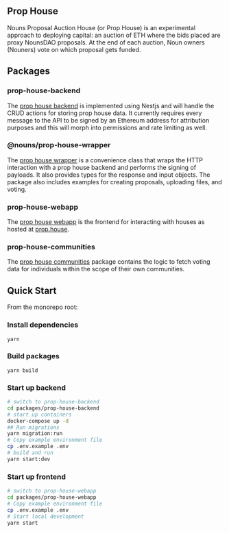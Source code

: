 ## Prop House

Nouns Proposal Auction House (or Prop House) is an experimental approach to deploying capital: an auction of ETH where the bids placed are proxy NounsDAO proposals. At the end of each auction, Noun owners (Nouners) vote on which proposal gets funded.

## Packages

### prop-house-backend

The [prop house backend](https://github.com/cryptoseneca/prop-house/tree/master/packages/prop-house-backend) is implemented using Nestjs and will handle the CRUD actions for storing prop house data. It currently requires every message to the API to be signed by an Ethereum address for attribution purposes and this will morph into permissions and rate limiting as well.

### @nouns/prop-house-wrapper

The [prop house wrapper](https://github.com/cryptoseneca/prop-house/tree/master/packages/prop-house-wrapper) is a convenience class that wraps the HTTP interaction with a prop house backend and performs the signing of payloads. It also provides types for the response and input objects. The package also includes examples for creating proposals, uploading files, and voting.

### prop-house-webapp

The [prop house webapp](https://github.com/cryptoseneca/prop-house/tree/master/packages/prop-house-webapp) is the frontend for interacting with houses as hosted at [prop.house](https://prop.house).

### prop-house-communities

The [prop house communities](https://github.com/cryptoseneca/prop-house/tree/master/packages/prop-house-communities) package contains the logic to fetch voting data for individuals within the scope of their own communities.

## Quick Start

From the monorepo root:

### Install dependencies

```
yarn
```

### Build packages

```
yarn build
```

### Start up backend

```sh
# switch to prop-house-backend
cd packages/prop-house-backend
# start up containers
docker-compose up -d
## Run migrations
yarn migration:run
# Copy example environment file
cp .env.example .env
# build and run
yarn start:dev
```

### Start up frontend

```sh
# switch to prop-house-webapp
cd packages/prop-house-webapp
# Copy example environment file
cp .env.example .env
# Start local development
yarn start
```
